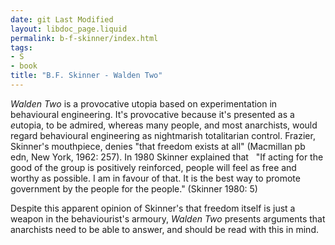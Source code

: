 ```yaml
---
date: git Last Modified
layout: libdoc_page.liquid
permalink: b-f-skinner/index.html
tags:
- S
- book
title: "B.F. Skinner - Walden Two"
---
```


_Walden Two_ is a provocative utopia based on experimentation in  behavioural engineering. It's provocative because it's presented as a <em>e</em>utopia,  to be admired, whereas many people, and most anarchists, would regard  behavioural engineering as nightmarish totalitarian control. Frazier, Skinner's  mouthpiece, denies "that freedom exists at all" (Macmillan pb edn, New York,  1962: 257). In 1980 Skinner explained that
  
"If acting for the good of the group is positively reinforced, people will feel  as free and worthy as possible. I am in favour of that. It is the best way to  promote government by the people for the people." (Skinner 1980: 5)

Despite this apparent opinion of Skinner's that freedom itself is  just a weapon in the behaviourist's armoury, _Walden Two_ presents  arguments that anarchists need to be able to answer, and should be read with  this in mind.